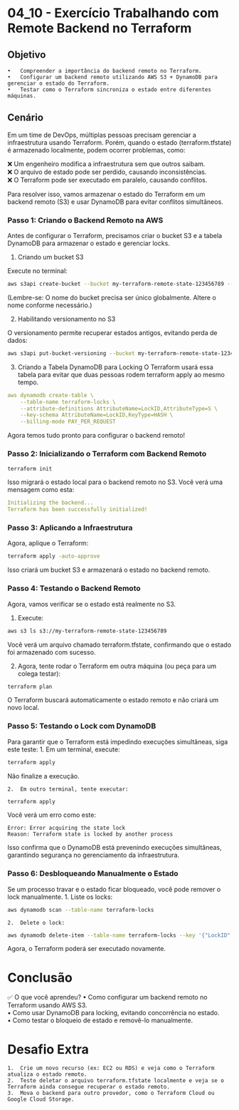 # 04_10 - Exercício Trabalhando com Remote Backend no Terraform

## Objetivo
	•	Compreender a importância do backend remoto no Terraform.
	•	Configurar um backend remoto utilizando AWS S3 + DynamoDB para gerenciar o estado do Terraform.
	•	Testar como o Terraform sincroniza o estado entre diferentes máquinas.

## Cenário

Em um time de DevOps, múltiplas pessoas precisam gerenciar a infraestrutura usando Terraform. Porém, quando o estado (terraform.tfstate) é armazenado localmente, podem ocorrer problemas, como:

❌ Um engenheiro modifica a infraestrutura sem que outros saibam.  
❌ O arquivo de estado pode ser perdido, causando inconsistências.  
❌ O Terraform pode ser executado em paralelo, causando conflitos.  

Para resolver isso, vamos armazenar o estado do Terraform em um backend remoto (S3) e usar DynamoDB para evitar conflitos simultâneos.

### Passo 1: Criando o Backend Remoto na AWS

Antes de configurar o Terraform, precisamos criar o bucket S3 e a tabela DynamoDB para armazenar o estado e gerenciar locks.

1. Criando um bucket S3

Execute no terminal:
```bash
aws s3api create-bucket --bucket my-terraform-remote-state-123456789 --region us-east-1
```
(Lembre-se: O nome do bucket precisa ser único globalmente. Altere o nome conforme necessário.)

2. Habilitando versionamento no S3

O versionamento permite recuperar estados antigos, evitando perda de dados:
```bash
aws s3api put-bucket-versioning --bucket my-terraform-remote-state-123456789 --versioning-configuration Status=Enabled
```

3. Criando a Tabela DynamoDB para Locking
O Terraform usará essa tabela para evitar que duas pessoas rodem terraform apply ao mesmo tempo.
```yaml
aws dynamodb create-table \
    --table-name terraform-locks \
    --attribute-definitions AttributeName=LockID,AttributeType=S \
    --key-schema AttributeName=LockID,KeyType=HASH \
    --billing-mode PAY_PER_REQUEST
```

Agora temos tudo pronto para configurar o backend remoto!

### Passo 2: Inicializando o Terraform com Backend Remoto
```bash
terraform init
```
Isso migrará o estado local para o backend remoto no S3. Você verá uma mensagem como esta:

```yaml
Initializing the backend...
Terraform has been successfully initialized!
```

### Passo 3: Aplicando a Infraestrutura

Agora, aplique o Terraform:
```bash
terraform apply -auto-approve
```
Isso criará um bucket S3 e armazenará o estado no backend remoto.

### Passo 4: Testando o Backend Remoto

Agora, vamos verificar se o estado está realmente no S3.
1.	Execute:
```bash
aws s3 ls s3://my-terraform-remote-state-123456789
```
Você verá um arquivo chamado terraform.tfstate, confirmando que o estado foi armazenado com sucesso.  

2.	Agora, tente rodar o Terraform em outra máquina (ou peça para um colega testar):
```bash
terraform plan
```
O Terraform buscará automaticamente o estado remoto e não criará um novo local.

### Passo 5: Testando o Lock com DynamoDB

Para garantir que o Terraform está impedindo execuções simultâneas, siga este teste:
	1.	Em um terminal, execute:
```bash
terraform apply
```
Não finalize a execução.

	2.	Em outro terminal, tente executar:
```bash
terraform apply
```

Você verá um erro como este:
```
Error: Error acquiring the state lock
Reason: Terraform state is locked by another process
```
Isso confirma que o DynamoDB está prevenindo execuções simultâneas, garantindo segurança no gerenciamento da infraestrutura.

### Passo 6: Desbloqueando Manualmente o Estado

Se um processo travar e o estado ficar bloqueado, você pode remover o lock manualmente.
	1.	Liste os locks:
```bash
aws dynamodb scan --table-name terraform-locks
```

	2.	Delete o lock:
```bash
aws dynamodb delete-item --table-name terraform-locks --key '{"LockID": {"S": "terraform/terraform.tfstate-md5hash"}}'
```
Agora, o Terraform poderá ser executado novamente.

# Conclusão

✅ O que você aprendeu?
	•	Como configurar um backend remoto no Terraform usando AWS S3.  
	•	Como usar DynamoDB para locking, evitando concorrência no estado.  
	•	Como testar o bloqueio de estado e removê-lo manualmente.

# Desafio Extra

	1.	Crie um novo recurso (ex: EC2 ou RDS) e veja como o Terraform atualiza o estado remoto.  
	2.	Teste deletar o arquivo terraform.tfstate localmente e veja se o Terraform ainda consegue recuperar o estado remoto.  
	3.	Mova o backend para outro provedor, como o Terraform Cloud ou Google Cloud Storage.  

